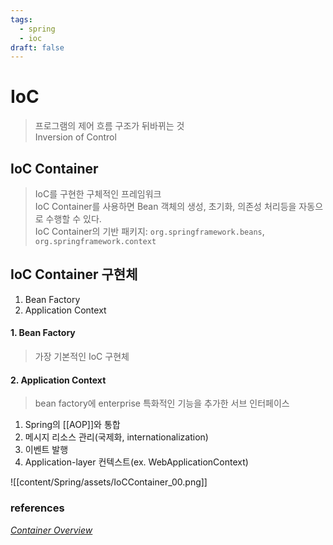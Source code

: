 ```yaml
---
tags:
  - spring
  - ioc
draft: false
---
```

# IoC
> 프로그램의 제어 흐름 구조가 뒤바뀌는 것 <br/>
> Inversion of Control

## IoC Container
> IoC를 구현한 구체적인 프레임워크 <br/>
> IoC Container를 사용하면 Bean 객체의 생성, 초기화, 의존성 처리등을 자동으로 수행할 수 있다. <br/>
> IoC Container의 기반 패키지: `org.springframework.beans`, `org.springframework.context` 


## IoC Container 구현체
1. Bean Factory
2. Application Context
#### 1. Bean Factory
> 가장 기본적인 IoC 구현체
#### 2. Application Context
> bean factory에 enterprise 특화적인 기능을 추가한 서브 인터페이스

1. Spring의 [[AOP]]와 통합
2. 메시지 리소스 관리(국제화, internationalization)
3. 이벤트 발행
4. Application-layer 컨텍스트(ex. WebApplicationContext)

![[content/Spring/assets/IoCContainer_00.png]]
### references
[_Container Overview_](https://docs.spring.io/spring-framework/reference/core/beans/basics.html)

